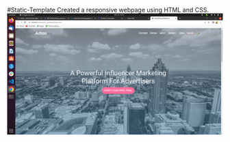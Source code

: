 #Static-Template
Created a responsive webpage using HTML and CSS.
<img src="./assets/image/home_page.png">